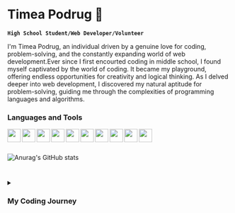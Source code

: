 # Timea Podrug 👋

**`High School Student/Web Developer/Volunteer`**

I'm Timea Podrug, an individual driven by a genuine love for coding, problem-solving, and the constantly expanding world of web development.Ever since I first encourted coding in middle school, I found myself captivated by the world of coding. It became my playground, offering endless opportunities for creativity and logical thinking. As I delved deeper into web development, I discovered my natural aptitude for problem-solving, guiding me through the complexities of programming languages and algorithms.


### Languages and Tools


<img align="left" width="30px" style="padding-right=30px;" src="https://cdn.jsdelivr.net/gh/devicons/devicon/icons/html5/html5-original.svg">
<img align="left" width="30px" style="padding-right=30px;" src="https://cdn.jsdelivr.net/gh/devicons/devicon/icons/css3/css3-original.svg">
<img align="left" width="30px" style="padding-right=30px;" src="https://cdn.jsdelivr.net/gh/devicons/devicon/icons/javascript/javascript-original.svg">
<img align="left" width="30px" style="padding-right=30px;" src="https://cdn.jsdelivr.net/gh/devicons/devicon/icons/java/java-original.svg" />
<img align="left" width="30px" style="padding-right=30px;" src="https://cdn.jsdelivr.net/gh/devicons/devicon/icons/androidstudio/androidstudio-original.svg" />
<img align="left" width="30px" style="padding-right=30px;" src="https://cdn.jsdelivr.net/gh/devicons/devicon/icons/python/python-original.svg" />
<img align="left" width="30px" style="padding-right=30px;" src="https://cdn.jsdelivr.net/gh/devicons/devicon/icons/arduino/arduino-original-wordmark.svg" />

<img align="left" width="30px" style="padding-right=30px;" src="https://cdn.jsdelivr.net/gh/devicons/devicon/icons/php/php-original.svg" />
<img align="left" width="30px" style="padding-right=30px;" src="https://cdn.jsdelivr.net/gh/devicons/devicon/icons/vscode/vscode-original.svg" />
<img align="left" width="30px" style="padding-right=30px;" src="https://cdn.jsdelivr.net/gh/devicons/devicon/icons/react/react-original.svg" />

</br>

#

![Anurag's GitHub stats](https://github-readme-stats.vercel.app/api?username=timea-podrug&show_icons=true&theme=apprentice)

#

<details>
    <summary>
        <h3>My Coding Journey</h3>
    </summary>
    During my time in middle school, I stumbled upon the enchanting world of coding and instantly fell in love with it. Determined to pursue my passion, I enrolled in a high school specializing in web development.

Eager to connect with like-minded individuals, I began attending local IT community events, such as meetups and workshops. The Festival of Entrepreneurship and Technology caught my attention, and I eagerly volunteered to be a part of it. The experience was exhilarating, and I was grateful for the opportunity to contribute.

Recognizing my dedication, Split Tech City, a respected organization in our community, approached me and two of my friends. They entrusted us with the task of organizing a conference called NEXT. We poured our hearts into planning the event, from inviting speakers to handling logistics and promotions.

When the day of the NEXT conference arrived, the atmosphere buzzed with excitement. Tech enthusiasts, entrepreneurs, and industry professionals gathered, and I felt a mix of nervousness and pride as the organizer. Witnessing the connections made and the inspiration sparked among attendees was truly rewarding.

The success of the NEXT conference marked a significant milestone in my coding journey. It reinforced my passion for coding and showed me the power of community and knowledge sharing.

Looking back, I realize that my love for coding goes beyond writing code or completing projects. It's about the connections I've made, the knowledge I've gained, and the impact I can have on the ever-evolving world of technology. With each step forward, I'm excited to continue learning and making a difference in the field I'm so passionate about.
</details>          
          
          
          
          
          

<!--
**timea-podrug/timea-podrug** is a ✨ _special_ ✨ repository because its `README.md` (this file) appears on your GitHub profile.

Here are some ideas to get you started:

- 🔭 I’m currently working on ...
- 🌱 I’m currently learning ...
- 👯 I’m looking to collaborate on ...
- 🤔 I’m looking for help with ...
- 💬 Ask me about ...
- 📫 How to reach me: ...
- 😄 Pronouns: ...
- ⚡ Fun fact: ...
-->
